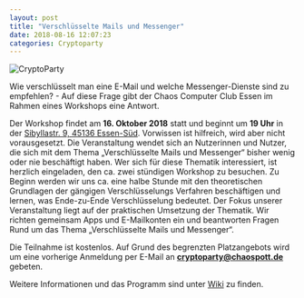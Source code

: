 ```yaml
---
layout: post
title: "Verschlüsselte Mails und Messenger"
date: 2018-08-16 12:07:23
categories: Cryptoparty
---
```

![CryptoParty](/media/2014-07-04/web_800px.png)

Wie verschlüsselt man eine E-Mail und welche Messenger-Dienste sind zu empfehlen? - Auf diese Frage gibt der Chaos Computer Club Essen im Rahmen eines Workshops eine Antwort.

Der Workshop findet am **16. Oktober 2018** statt und beginnt um **19 Uhr** in der [Sibyllastr. 9, 45136 Essen-Süd](http://www.openstreetmap.org/?mlat=51.43855&mlon=7.02491#map=18/51.43855/7.02491). Vorwissen ist hilfreich, wird aber nicht vorausgesetzt. Die Veranstaltung wendet sich an Nutzerinnen und Nutzer, die sich mit dem Thema „Verschlüsselte Mails und Messenger“ bisher wenig oder nie beschäftigt haben. Wer sich für diese Thematik interessiert, ist herzlich eingeladen, den ca. zwei stündigen Workshop zu besuchen. Zu Beginn werden wir uns ca. eine halbe Stunde mit den theoretischen Grundlagen der gängigen Verschlüsselungs Verfahren beschäftigen und lernen, was Ende-zu-Ende Verschlüsselung bedeutet. Der Fokus unserer Veranstaltung liegt auf der praktischen Umsetzung der Thematik. Wir richten gemeinsam Apps und E-Mailkonten ein und beantworten Fragen Rund um das Thema „Verschlüsselte Mails und Messenger“.

Die Teilnahme ist kostenlos. Auf Grund des begrenzten Platzangebots wird um eine vorherige Anmeldung per E-Mail an **cryptoparty@chaospott.de** gebeten.

Weitere Informationen und das Programm sind unter [Wiki](https://dokuwiki.chaospott.de/events:crypto_party:crypto_party) zu finden.